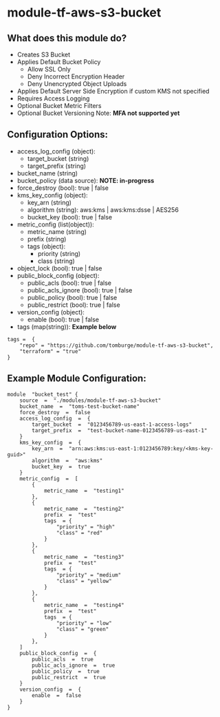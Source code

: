 # module-tf-aws-s3-bucket

## What does this module do?

-   Creates S3 Bucket
-   Applies Default Bucket Policy
    -   Allow SSL Only
    -   Deny Incorrect Encryption Header
    -   Deny Unencrypted Object Uploads
-   Applies Default Server Side Encryption if custom KMS not specified
-   Requires Access Logging
-   Optional Bucket Metric Filters
-   Optional Bucket Versioning Note: **MFA not supported yet**

## Configuration Options:

-   access_log_config (object):
    -   target_bucket (string)
    -   target_prefix (string)
-   bucket_name (string)
-   bucket_policy (data source): **NOTE: in-progress**
-   force_destroy (bool): true | false
-   kms_key_config (object):
    -   key_arn (string)
    -   algorithm (string): aws:kms | aws:kms:dsse | AES256
    -   bucket_key (bool): true | false
-   metric_config (list(object)):
    -   metric_name (string)
    -   prefix (string)
    -   tags (object):
        -   priority (string)
        -   class (string)
-   object_lock (bool): true | false
-   public_block_config (object):
    -   public_acls (bool): true | false
    -   public_acls_ignore (bool): true | false
    -   public_policy (bool): true | false
    -   public_restrict (bool): true | false
-   version_config (object):
    -   enable (bool): true | false
-   tags (map(string)): **Example below**

```
tags =  {
	"repo" = "https://github.com/tomburge/module-tf-aws-s3-bucket",
	"terraform" = "true"
}
```

## Example Module Configuration:

```
module  "bucket_test" {
	source  =  "./modules/module-tf-aws-s3-bucket"
	bucket_name  =  "toms-test-bucket-name"
	force_destroy  =  false
	access_log_config  =  {
		target_bucket  =  "0123456789-us-east-1-access-logs"
		target_prefix  =  "test-bucket-name-0123456789-us-east-1"
	}
	kms_key_config  =  {
		key_arn  =  "arn:aws:kms:us-east-1:0123456789:key/<kms-key-guid>"
		algorithm  =  "aws:kms"
		bucket_key  =  true
	}
	metric_config  =  [
		{
			metric_name  =  "testing1"
		},
		{
			metric_name  =  "testing2"
			prefix  =  "test"
			tags  = {
				"priority" = "high"
				"class" = "red"
			}
		},
		{
			metric_name  =  "testing3"
			prefix  =  "test"
			tags  = {
				"priority" = "medium"
				"class" = "yellow"
			}
		},
		{
			metric_name  =  "testing4"
			prefix  =  "test"
			tags  = {
				"priority" = "low"
				"class" = "green"
			}
		},
	]
	public_block_config  =  {
		public_acls  =  true
		public_acls_ignore  =  true
		public_policy  =  true
		public_restrict  =  true
	}
	version_config  =  {
		enable  =  false
	}
}
```
